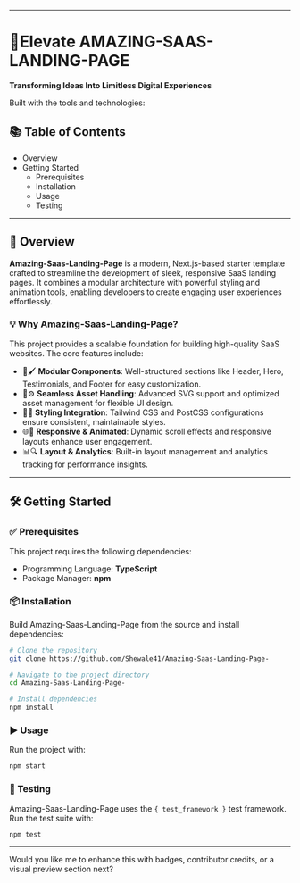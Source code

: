 
---

# 🚀Elevate AMAZING-SAAS-LANDING-PAGE
**Transforming Ideas Into Limitless Digital Experiences**

Built with the tools and technologies:

## 📚 Table of Contents  
- Overview  
- Getting Started  
  - Prerequisites  
  - Installation  
  - Usage  
  - Testing  

---

## 📖 Overview  
**Amazing-Saas-Landing-Page** is a modern, Next.js-based starter template crafted to streamline the development of sleek, responsive SaaS landing pages. It combines a modular architecture with powerful styling and animation tools, enabling developers to create engaging user experiences effortlessly.

### 💡 Why Amazing-Saas-Landing-Page?  
This project provides a scalable foundation for building high-quality SaaS websites. The core features include:

- 🎨🖌️ **Modular Components**: Well-structured sections like Header, Hero, Testimonials, and Footer for easy customization.  
- 🚀⚙️ **Seamless Asset Handling**: Advanced SVG support and optimized asset management for flexible UI design.  
- 🔧🧱 **Styling Integration**: Tailwind CSS and PostCSS configurations ensure consistent, maintainable styles.  
- 🌐📱 **Responsive & Animated**: Dynamic scroll effects and responsive layouts enhance user engagement.  
- 📊🔍 **Layout & Analytics**: Built-in layout management and analytics tracking for performance insights.

---

## 🛠️ Getting Started

### ✅ Prerequisites  
This project requires the following dependencies:
- Programming Language: **TypeScript**  
- Package Manager: **npm**

### 📦 Installation  
Build Amazing-Saas-Landing-Page from the source and install dependencies:

```bash
# Clone the repository
git clone https://github.com/Shewale41/Amazing-Saas-Landing-Page-

# Navigate to the project directory
cd Amazing-Saas-Landing-Page-

# Install dependencies
npm install
```

### ▶️ Usage  
Run the project with:

```bash
npm start
```

### 🧪 Testing  
Amazing-Saas-Landing-Page uses the `{ test_framework }` test framework. Run the test suite with:

```bash
npm test
```

---

Would you like me to enhance this with badges, contributor credits, or a visual preview section next?
